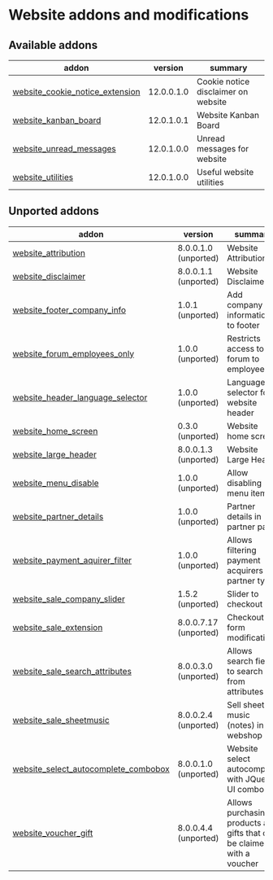 Website addons and modifications
================================

[//]: # (addons)

Available addons
----------------
addon | version | summary
--- | --- | ---
[website_cookie_notice_extension](website_cookie_notice_extension/) | 12.0.0.1.0 | Cookie notice disclaimer on website
[website_kanban_board](website_kanban_board/) | 12.0.1.0.1 | Website Kanban Board
[website_unread_messages](website_unread_messages/) | 12.0.1.0.0 | Unread messages for website
[website_utilities](website_utilities/) | 12.0.1.0.0 | Useful website utilities


Unported addons
---------------
addon | version | summary
--- | --- | ---
[website_attribution](website_attribution/) | 8.0.0.1.0 (unported) | Website Attribution
[website_disclaimer](website_disclaimer/) | 8.0.0.1.1 (unported) | Website Disclaimer
[website_footer_company_info](website_footer_company_info/) | 1.0.1 (unported) | Add company information to footer
[website_forum_employees_only](website_forum_employees_only/) | 1.0.0 (unported) | Restricts access to forum to employees
[website_header_language_selector](website_header_language_selector/) | 1.0.0 (unported) | Language selector for website header
[website_home_screen](website_home_screen/) | 0.3.0 (unported) | Website home screen
[website_large_header](website_large_header/) | 8.0.0.1.3 (unported) | Website Large Header
[website_menu_disable](website_menu_disable/) | 1.0.0 (unported) | Allow disabling menu items
[website_partner_details](website_partner_details/) | 1.0.0 (unported) | Partner details in partner page
[website_payment_aquirer_filter](website_payment_aquirer_filter/) | 1.0.0 (unported) | Allows filtering payment acquirers by partner type
[website_sale_company_slider](website_sale_company_slider/) | 1.5.2 (unported) | Slider to checkout
[website_sale_extension](website_sale_extension/) | 8.0.0.7.17 (unported) | Checkout form modifications
[website_sale_search_attributes](website_sale_search_attributes/) | 8.0.0.3.0 (unported) | Allows search field to search from attributes
[website_sale_sheetmusic](website_sale_sheetmusic/) | 8.0.0.2.4 (unported) | Sell sheet music (notes) in the webshop
[website_select_autocomplete_combobox](website_select_autocomplete_combobox/) | 8.0.0.1.0 (unported) | Website select autocomplete with JQuery UI combobox
[website_voucher_gift](website_voucher_gift/) | 8.0.0.4.4 (unported) | Allows purchasing products as gifts that can be claimed with a voucher

[//]: # (end addons)
